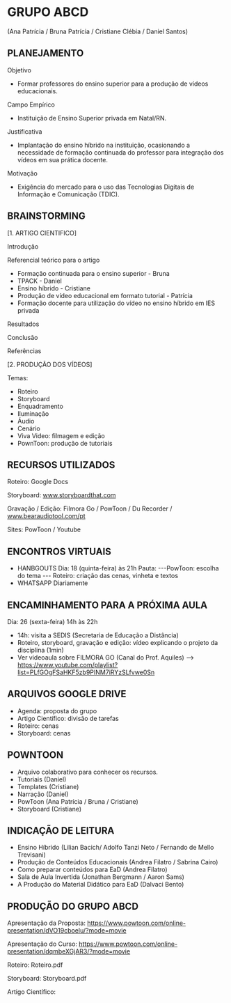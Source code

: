 # GRUPO ABCD
(Ana Patrícia / Bruna Patrícia / Cristiane Clébia / Daniel Santos)

## PLANEJAMENTO
Objetivo
- Formar professores do ensino superior para a produção de vídeos educacionais.

Campo Empírico
- Instituição de Ensino Superior privada em Natal/RN.

Justificativa
- Implantação do ensino híbrido na instituição, ocasionando a necessidade de formação continuada do professor para integração dos vídeos em sua prática docente.

Motivação
- Exigência do mercado para o uso das Tecnologias Digitais de Informação e Comunicação (TDIC).

## BRAINSTORMING
[1. ARTIGO CIENTIFICO]

Introdução

Referencial teórico para o artigo
- Formação continuada para o ensino superior - Bruna
- TPACK - Daniel 
- Ensino híbrido - Cristiane
- Produção de vídeo educacional em formato tutorial - Patrícia
- Formação docente para utilização do vídeo no ensino híbrido em IES privada

Resultados

Conclusão

Referências

[2. PRODUÇÃO DOS VÍDEOS]

Temas:
- Roteiro
- Storyboard
- Enquadramento
- Iluminação
- Áudio
- Cenário
- Viva Video: filmagem e edição
- PownToon: produção de tutoriais

## RECURSOS UTILIZADOS
Roteiro: Google Docs

Storyboard: www.storyboardthat.com

Gravação / Edição: Filmora Go / PowToon / Du Recorder / www.bearaudiotool.com/pt

Sites: PowToon / Youtube


## ENCONTROS VIRTUAIS
- HANBGOUTS
Dia: 18 (quinta-feira) às 21h
Pauta: 
---PowToon: escolha do tema
--- Roteiro: criação das cenas, vinheta e textos
- WHATSAPP
Diariamente


## ENCAMINHAMENTO PARA A PRÓXIMA AULA
Dia: 26 (sexta-feira) 14h às 22h
- 14h: visita a SEDIS (Secretaria de Educação a Distância)
- Roteiro, storyboard, gravação e edição: vídeo explicando o projeto da disciplina (1min)
- Ver videoaula sobre FILMORA GO (Canal do Prof. Aquiles) 
--> https://www.youtube.com/playlist?list=PLfGOgFSaHKF5zb9PINM7iRYzSLfvwe0Sn


## ARQUIVOS GOOGLE DRIVE
- Agenda: proposta do grupo
- Artigo Científico: divisão de tarefas
- Roteiro: cenas 
- Storyboard: cenas


## POWNTOON
- Arquivo colaborativo para conhecer os recursos.
- Tutoriais (Daniel)
- Templates (Cristiane)
- Narração (Daniel)
- PowToon (Ana Patrícia / Bruna / Cristiane)
- Storyboard (Cristiane)


## INDICAÇÃO DE LEITURA
- Ensino Híbrido (Lilian Bacich/ Adolfo Tanzi Neto / Fernando de Mello Trevisani)
- Produção de Conteúdos Educacionais (Andrea Filatro / Sabrina Cairo)
- Como preparar conteúdos para EaD (Andrea Filatro)
- Sala de Aula Invertida (Jonathan Bergmann / Aaron Sams)
- A Produção do Material Didático para EaD (Dalvaci Bento)

## PRODUÇÃO DO GRUPO ABCD
Apresentação da Proposta:
https://www.powtoon.com/online-presentation/dVO19cboelu/?mode=movie

Apresentação do Curso: 
https://www.powtoon.com/online-presentation/dqmbeXGjAR3/?mode=movie 

Roteiro: Roteiro.pdf

Storyboard: Storyboard.pdf

Artigo Científico:

